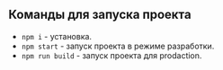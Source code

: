 ## Команды для запуска проекта
* ```npm i``` - установка.
* ```npm start``` - запуск проекта в режиме разработки.
* ```npm run build``` - запуск проекта для prodaction.